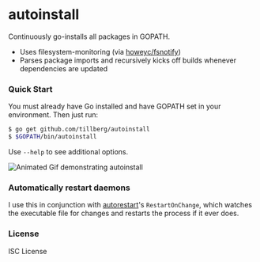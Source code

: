 # autoinstall

Continuously go-installs all packages in GOPATH.

- Uses filesystem-monitoring (via [howeyc/fsnotify][howeyc/fsnotify])
- Parses package imports and recursively kicks off builds whenever dependencies are updated

### Quick Start

You must already have Go installed and have GOPATH set in your environment. Then just run:

```sh
$ go get github.com/tillberg/autoinstall
$ $GOPATH/bin/autoinstall
```

Use `--help` to see additional options.

![Animated Gif demonstrating autoinstall](https://www.tillberg.us/c/c99aebe723954893cb20290679facbe294ca800ae0c6e6b08da84c2d5ef89f5c/autoinstall.gif)

### Automatically restart daemons

I use this in conjunction with [autorestart][autorestart]'s `RestartOnChange`, which watches
the executable file for changes and restarts the process if it ever does.

### License

ISC License

[howeyc/fsnotify]: https://github.com/howeyc/fsnotify
[autorestart]: https://github.com/tillberg/autorestart
